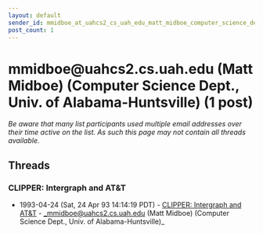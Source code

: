 ```yaml
---
layout: default
sender_id: mmidboe_at_uahcs2_cs_uah_edu_matt_midboe_computer_science_dept__univ_of_alabamahuntsville_
post_count: 1
---
```


# mmidboe<span>@</span>uahcs2.cs.uah.edu (Matt Midboe)     (Computer Science Dept., Univ. of Alabama-Huntsville) (1 post)

_Be aware that many list participants used multiple email addresses over their time active on the list. As such this page may not contain all threads available._

## Threads

### CLIPPER: Intergraph and AT&T
+ 1993-04-24 (Sat, 24 Apr 93 14:14:19 PDT) - [CLIPPER: Intergraph and AT&T](/archive/1993/04/656670748dc29702d65567a9fbb687203328a693ee693ba714918ecd685aa087) - _mmidboe@uahcs2.cs.uah.edu (Matt Midboe)     (Computer Science Dept., Univ. of Alabama-Huntsville)_

